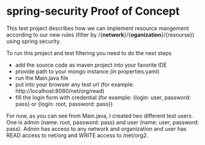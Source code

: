 # spring-security Proof of Concept
This test project describes how we can implement resource mangement according to our new rules (filter by /{**network**}/{**oganization**}/{resourse}) using spring security.

To run this project and test filtering you need to do the next steps
* add the source code as maven project into your favorite IDE
* provide path to your mongo instance (in properties.yaml) 
* run the Main.java file
* put into your browser any test url (for example: http://localhost:8080/net/org/read)
* fill the login form with credential (for example: {login: user, password: pass} or {login: root, password: pass})

For now, as you can see from Main.java, I created two different test users. One is admin (name: root, password: pass) and user (name: user, password: pass). Admin has access to any network and organization and user has READ access to net/org and WRITE access to /net/org2.
